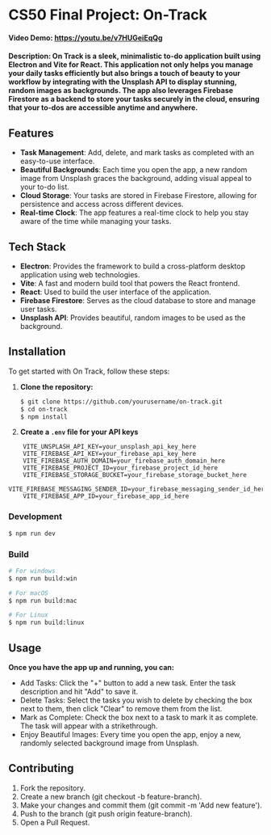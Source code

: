 # CS50 Final Project: On-Track
#### Video Demo:  <https://youtu.be/v7HUGeiEqQg>

#### Description: On Track is a sleek, minimalistic to-do application built using Electron and Vite for React. This application not only helps you manage your daily tasks efficiently but also brings a touch of beauty to your workflow by integrating with the Unsplash API to display stunning, random images as backgrounds. The app also leverages Firebase Firestore as a backend to store your tasks securely in the cloud, ensuring that your to-dos are accessible anytime and anywhere.

## Features

- **Task Management**: Add, delete, and mark tasks as completed with an easy-to-use interface.
- **Beautiful Backgrounds**: Each time you open the app, a new random image from Unsplash graces the background, adding visual appeal to your to-do list.
- **Cloud Storage**: Your tasks are stored in Firebase Firestore, allowing for persistence and access across different devices.
- **Real-time Clock**: The app features a real-time clock to help you stay aware of the time while managing your tasks.

## Tech Stack

- **Electron**: Provides the framework to build a cross-platform desktop application using web technologies.
- **Vite**: A fast and modern build tool that powers the React frontend.
- **React**: Used to build the user interface of the application.
- **Firebase Firestore**: Serves as the cloud database to store and manage user tasks.
- **Unsplash API**: Provides beautiful, random images to be used as the background.

## Installation

To get started with On Track, follow these steps:

1. **Clone the repository:**

   ```bash
   $ git clone https://github.com/yourusername/on-track.git
   $ cd on-track
   $ npm install
   ```
2. **Create a `.env` file for your API keys**
```
    VITE_UNSPLASH_API_KEY=your_unsplash_api_key_here
    VITE_FIREBASE_API_KEY=your_firebase_api_key_here
    VITE_FIREBASE_AUTH_DOMAIN=your_firebase_auth_domain_here
    VITE_FIREBASE_PROJECT_ID=your_firebase_project_id_here
    VITE_FIREBASE_STORAGE_BUCKET=your_firebase_storage_bucket_here
    VITE_FIREBASE_MESSAGING_SENDER_ID=your_firebase_messaging_sender_id_here
    VITE_FIREBASE_APP_ID=your_firebase_app_id_here
```


### Development

```bash
$ npm run dev
```

### Build

```bash
# For windows
$ npm run build:win

# For macOS
$ npm run build:mac

# For Linux
$ npm run build:linux
```

## Usage
**Once you have the app up and running, you can:** 
- Add Tasks: Click the "+" button to add a new task. Enter the task description and hit "Add" to save it.
- Delete Tasks: Select the tasks you wish to delete by checking the box next to them, then click "Clear" to remove them from the list.
- Mark as Complete: Check the box next to a task to mark it as complete. The task will appear with a strikethrough.
- Enjoy Beautiful Images: Every time you open the app, enjoy a new, randomly selected background image from Unsplash.

## Contributing
1. Fork the repository.
2. Create a new branch (git checkout -b feature-branch).
3. Make your changes and commit them (git commit -m 'Add new feature').
4. Push to the branch (git push origin feature-branch).
5. Open a Pull Request.
